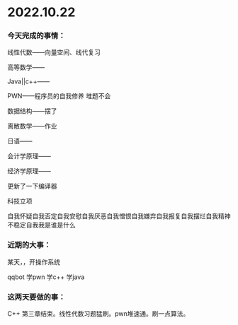 # 2022.10.22

### 今天完成的事情：

线性代数——向量空间、线代复习

高等数学——

Java||c++——

PWN——程序员的自我修养 堆题不会

数据结构——摆了

离散数学——作业

日语——

会计学原理——

经济学原理——

更新了一下编译器

科技立项

自我怀疑自我否定自我安慰自我厌恶自我憎恨自我嫌弃自我报复自我摆烂自我精神不稳定自我我是谁是什么

### 近期的大事：

某天，，开操作系统

qqbot 学pwn 学c++ 学java

### 这两天要做的事：

C++ 第三章结束。线性代数习题猛刷。pwn堆速通。刷一点算法。

